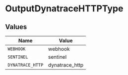 # OutputDynatraceHTTPType


## Values

| Name             | Value            |
| ---------------- | ---------------- |
| `WEBHOOK`        | webhook          |
| `SENTINEL`       | sentinel         |
| `DYNATRACE_HTTP` | dynatrace_http   |